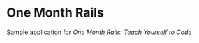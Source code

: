 # One Month Rails

Sample application for 
[*One Month Rails:  Teach Yourself to Code*](http://onemonthrails.com)
